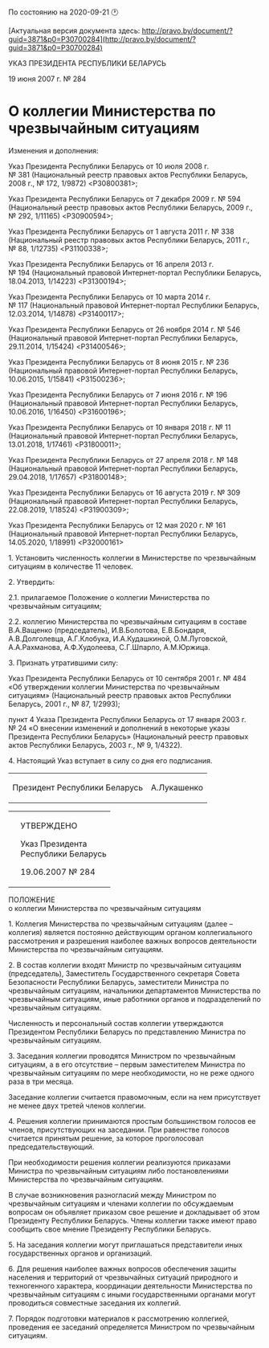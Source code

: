 По состоянию на 2020-09-21 &#x1F550;

[Актуальная версия документа здесь: http://pravo.by/document/?guid=3871&p0=P30700284](http://pravo.by/document/?guid=3871&p0=P30700284)

<p>УКАЗ ПРЕЗИДЕНТА РЕСПУБЛИКИ БЕЛАРУСЬ</p>
<p>19 июня 2007 г. № 284</p>
<h1>О коллегии Министерства по чрезвычайным ситуациям</h1>
<p>Изменения и дополнения:</p>
<p>Указ Президента Республики Беларусь от 10 июля 2008 г. № 381 (Национальный реестр правовых актов Республики Беларусь, 2008 г., № 172, 1/9872) &lt;P30800381&gt;;</p>
<p>Указ Президента Республики Беларусь от 7 декабря 2009 г. № 594 (Национальный реестр правовых актов Республики Беларусь, 2009 г., № 292, 1/11165) &lt;P30900594&gt;;</p>
<p>Указ Президента Республики Беларусь от 1 августа 2011 г. № 338 (Национальный реестр правовых актов Республики Беларусь, 2011 г., № 88, 1/12735) &lt;P31100338&gt;;</p>
<p>Указ Президента Республики Беларусь от 16 апреля 2013 г. № 194 (Национальный правовой Интернет-портал Республики Беларусь, 18.04.2013, 1/14223) &lt;P31300194&gt;;</p>
<p>Указ Президента Республики Беларусь от 10 марта 2014 г. № 117 (Национальный правовой Интернет-портал Республики Беларусь, 12.03.2014, 1/14878) &lt;P31400117&gt;;</p>
<p>Указ Президента Республики Беларусь от 26 ноября 2014 г. № 546 (Национальный правовой Интернет-портал Республики Беларусь, 29.11.2014, 1/15424) &lt;P31400546&gt;;</p>
<p>Указ Президента Республики Беларусь от 8 июня 2015 г. № 236 (Национальный правовой Интернет-портал Республики Беларусь, 10.06.2015, 1/15841) &lt;P31500236&gt;;</p>
<p>Указ Президента Республики Беларусь от 7 июня 2016 г. № 196 (Национальный правовой Интернет-портал Республики Беларусь, 10.06.2016, 1/16450) &lt;P31600196&gt;;</p>
<p>Указ Президента Республики Беларусь от 10 января 2018 г. № 11 (Национальный правовой Интернет-портал Республики Беларусь, 13.01.2018, 1/17461) &lt;P31800011&gt;;</p>
<p>Указ Президента Республики Беларусь от 27 апреля 2018 г. № 148 (Национальный правовой Интернет-портал Республики Беларусь, 29.04.2018, 1/17657) &lt;P31800148&gt;;</p>
<p>Указ Президента Республики Беларусь от 16 августа 2019 г. № 309 (Национальный правовой Интернет-портал Республики Беларусь, 22.08.2019, 1/18524) &lt;P31900309&gt;;</p>
<p>Указ Президента Республики Беларусь от 12 мая 2020 г. № 161 (Национальный правовой Интернет-портал Республики Беларусь, 14.05.2020, 1/18991) &lt;P32000161&gt;</p>
<p></p>
<p>1. Установить численность коллегии в Министерстве по чрезвычайным ситуациям в количестве 11 человек.</p>
<p>2. Утвердить:</p>
<p>2.1. прилагаемое Положение о коллегии Министерства по чрезвычайным ситуациям;</p>
<p>2.2. коллегию Министерства по чрезвычайным ситуациям в составе В.А.Ващенко (председатель), И.В.Болотова, Е.В.Бондаря, А.В.Долголевца, А.Г.Клобука, И.А.Кудашкиной, О.М.Луговской, А.А.Рахманова, А.Ф.Худолеева, С.Г.Шпарло, А.М.Юржица.</p>
<p>3. Признать утратившими силу:</p>
<p>Указ Президента Республики Беларусь от 10 сентября 2001 г. № 484 «Об утверждении коллегии Министерства по чрезвычайным ситуациям» (Национальный реестр правовых актов Республики Беларусь, 2001 г., № 87, 1/2993);</p>
<p>пункт 4 Указа Президента Республики Беларусь от 17 января 2003 г. № 24 «О внесении изменений и дополнений в некоторые указы Президента Республики Беларусь» (Национальный реестр правовых актов Республики Беларусь, 2003 г., № 9, 1/4322).</p>
<p>4. Настоящий Указ вступает в силу со дня его подписания.</p>
<p></p>
<table><tr>
<td><p>Президент Республики Беларусь</p></td>
<td><p>А.Лукашенко</p></td>
</tr></table>
<p></p>
<table><tr>
<td><p></p></td>
<td>
<p>УТВЕРЖДЕНО</p>
<p>Указ Президента <br>Республики Беларусь</p>
<p>19.06.2007 № 284</p>
</td>
</tr></table>
<p>ПОЛОЖЕНИЕ<br>о коллегии Министерства по чрезвычайным ситуациям</p>
<p>1. Коллегия Министерства по чрезвычайным ситуациям (далее – коллегия) является постоянно действующим органом коллегиального рассмотрения и разрешения наиболее важных вопросов деятельности Министерства по чрезвычайным ситуациям.</p>
<p>2. В состав коллегии входят Министр по чрезвычайным ситуациям (председатель), Заместитель Государственного секретаря Совета Безопасности Республики Беларусь, заместители Министра по чрезвычайным ситуациям, начальники департаментов Министерства по чрезвычайным ситуациям, иные работники органов и подразделений по чрезвычайным ситуациям.</p>
<p>Численность и персональный состав коллегии утверждаются Президентом Республики Беларусь по представлению Министра по чрезвычайным ситуациям.</p>
<p>3. Заседания коллегии проводятся Министром по чрезвычайным ситуациям, а в его отсутствие – первым заместителем Министра по чрезвычайным ситуациям по мере необходимости, но не реже одного раза в три месяца.</p>
<p>Заседание коллегии считается правомочным, если на нем присутствует не менее двух третей членов коллегии.</p>
<p>4. Решения коллегии принимаются простым большинством голосов ее членов, присутствующих на заседании. При равенстве голосов считается принятым решение, за которое проголосовал председательствующий.</p>
<p>При необходимости решения коллегии реализуются приказами Министра по чрезвычайным ситуациям либо постановлениями Министерства по чрезвычайным ситуациям.</p>
<p>В случае возникновения разногласий между Министром по чрезвычайным ситуациям и членами коллегии по обсуждаемым вопросам он объявляет приказом свое решение и докладывает об этом Президенту Республики Беларусь. Члены коллегии также имеют право сообщить свое мнение Президенту Республики Беларусь.</p>
<p>5. На заседания коллегии могут приглашаться представители иных государственных органов и организаций.</p>
<p>6. Для решения наиболее важных вопросов обеспечения защиты населения и территорий от чрезвычайных ситуаций природного и техногенного характера, координации деятельности Министерства по чрезвычайным ситуациям с иными государственными органами могут проводиться совместные заседания их коллегий.</p>
<p>7. Порядок подготовки материалов к рассмотрению коллегией, проведения ее заседаний определяется Министром по чрезвычайным ситуациям.</p>
<p></p>